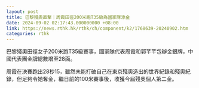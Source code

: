 ```yaml
---
layout: post
title: 巴黎殘奧直擊｜周霞田徑200米跑T35級為國家隊添金
date: 2024-09-02 02:17:43.000000000 +08:00
link: https://news.rthk.hk/rthk/ch/component/k2/1768639-20240902.htm
categories: rthk
---
```


巴黎殘奧田徑女子200米跑T35級賽事，國家隊代表周霞和郭芊芊包辦金銀牌，中國代表團金牌總數增至28面。

周霞在決賽跑出28秒15，雖然未能打破自己在東京殘奧造出的世界紀錄和殘奧紀錄，但足夠令她奪金，繼日前的100米賽事後，收獲今屆殘奧個人第二金。
